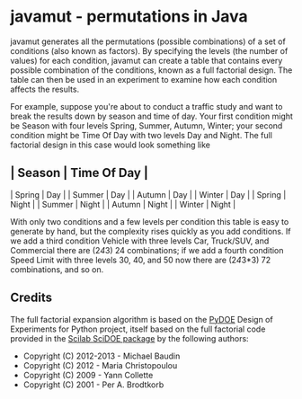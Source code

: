javamut - permutations in Java
==============================

javamut generates all the permutations (possible combinations) of a set of conditions (also known as factors).
By specifying the levels (the number of values) for each condition, javamut can create a table that contains every
possible combination of the conditions, known as a full factorial design.  The table can then be used in an experiment
to examine how each condition affects the results.

For example, suppose you're about to conduct a traffic study and want to break the results down by season and time of
day.  Your first condition might be Season with four levels Spring, Summer, Autumn, Winter; your second condition might
be Time Of Day with two levels Day and Night.  The full factorial design in this case would look something like

| Season | Time Of Day |
------------------------
| Spring | Day         |
| Summer | Day         |
| Autumn | Day         |
| Winter | Day         |
| Spring | Night       |
| Summer | Night       |
| Autumn | Night       |
| Winter | Night       |

With only two conditions and a few levels per condition this table is easy to generate by hand, but the complexity rises
quickly as you add conditions.  If we add a third condition Vehicle with three levels Car, Truck/SUV, and Commercial there
are (2*4*3) 24 combinations; if we add a fourth condition Speed Limit with three levels 30, 40, and 50 now there are
(2*4*3*3) 72 combinations, and so on.

Credits
-------
The full factorial expansion algorithm is based on the [PyDOE](http://pythonhosted.org/pyDOE/) Design of Experiments for
Python project, itself based on the full factorial code provided in the
[Scilab SciDOE package](http://forge.scilab.org/index.php/p/scidoe/) by the following authors:

* Copyright (C) 2012-2013 - Michael Baudin
* Copyright (C) 2012 - Maria Christopoulou
* Copyright (C) 2009 - Yann Collette
* Copyright (C) 2001 - Per A. Brodtkorb